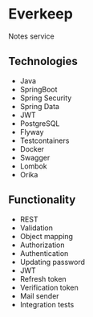 
# Everkeep
Notes service
## Technologies
* Java
* SpringBoot
* Spring Security
* Spring Data
* JWT
* PostgreSQL
* Flyway
* Testcontainers
* Docker
* Swagger
* Lombok
* Orika
## Functionality
* REST
* Validation
* Object mapping
* Authorization
* Authentication
* Updating password
* JWT
* Refresh token
* Verification token
* Mail sender
* Integration tests


